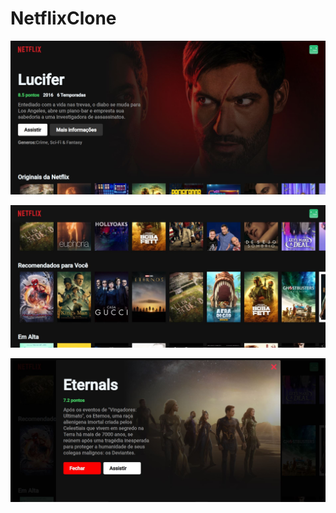 # NetflixClone
![netFlixClone](./src/images/netflix.JPG)




![netFlixClone](./src/images/netflix2.JPG)




![netFlixClone](./src/images/netflix3.JPG)
